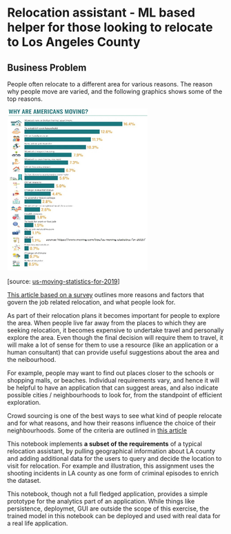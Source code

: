 # Relocation assistant - ML based helper for those looking to relocate to Los Angeles County

## Business Problem  
People often relocate to a different area for various reasons. The reason why people move are varied, and the following graphics shows some of the top reasons.

<img src="moving-reasons.jpg"  width="325" height="375">

[source: [us-moving-statistics-for-2019](https://www.moving.com/tips/us-moving-statistics-for-2019/)]

[This article based on a survey](https://www.allied.com/infographic/job-relocation-survey) outlines more reasons and factors that govern the job related relocation, and what people look for.

As part of their relocation plans it becomes important for people to explore the area. When people live far away from the places to which they are seeking relocation, it becomes expensive to undertake travel and personally explore the area. Even though the final decision will require them to travel, it will make a lot of sense for them to use a resource (like an application or a human consultant) that can provide useful suggestions about the area and the neibourhood. 

For example, people may want to find out places closer to the schools or shopping malls, or beaches. Individual requirements vary, and hence it will be helpful to have an application that can suggest areas, and also indicate possible cities / neighbourhoods to look for, from the standpoint of efficient exploration. 

Crowd sourcing is one of the best ways to see what kind of people relocate and for what reasons, and how their reasons influence the choice of their neighbourhoods. Some of the criteria are outlined in [this article](https://www.urbanbound.com/blog/crowdsourcing-mobility-the-most-valuable-relocation-data-is-closer-than-you-think)  

This notebook implements **a subset of the requirements** of a typical relocation assistant, by pulling geographical information about LA county and adding additional data for the users to query and decide the location to visit for relocation. For example and illustration, this assignment uses the shooting incidents in LA county as one form of criminal episodes to enrich the dataset.

This notebook, though not a full fledged application, provides a simple prototype for the analytics part of an application. While things like persistence, deploymet, GUI are outside the scope of this exercise, the trained model in this notebook can be deployed and used with real data for a real life application. 
